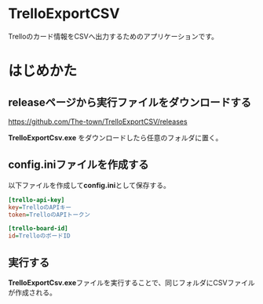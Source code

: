 # TrelloExportCSV

Trelloのカード情報をCSVへ出力するためのアプリケーションです。

# はじめかた

## releaseページから実行ファイルをダウンロードする

https://github.com/The-town/TrelloExportCSV/releases


**TrelloExportCsv.exe** をダウンロードしたら任意のフォルダに置く。

## config.iniファイルを作成する

以下ファイルを作成して**config.ini**として保存する。

```ini
[trello-api-key]
key=TrelloのAPIキー
token=TrelloのAPIトークン

[trello-board-id]
id=TrelloのボードID
```

## 実行する

**TrelloExportCsv.exe**ファイルを実行することで、同じフォルダにCSVファイルが作成される。
